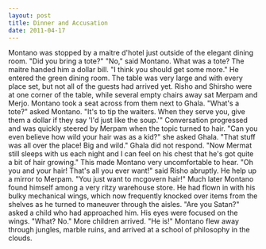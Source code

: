 ```yaml
---
layout: post
title: Dinner and Accusation
date: 2011-04-17
---
```

Montano was stopped by a maitre d'hotel just outside of the elegant dining
      room.    "Did you bring a tote?"    "No," said
      Montano. What was a tote? The maitre handed him a dollar bill.    "I think
      you should get some more."    He entered the green dining room. The table
      was very large and with every place set, but not all of the guests had arrived yet. Risho and
      Shirsho were at one corner of the table, while several empty chairs away sat Merpam and Merjo.
      Montano took a seat across from them next to Ghala.    "What's a tote?"
      asked Montano.    "It's to tip the waiters. When they serve you, give them
      a dollar if they say 'I'd just like the soup.'"    Conversation progressed
      and was quickly steered by Merpam when the topic turned to hair.    "Can
      you even believe how wild your hair was as a kid?" she asked Ghala. "That stuff was all over
      the place! Big and wild." Ghala did not respond. "Now Mermat still sleeps with us each night
      and I can feel on his chest that he's got quite a bit of hair growing." This made Montano very
      uncomfortable to hear.    "Oh you and your hair! That's all you ever
      want!" said Risho abruptly. He help up a mirror to Merpam. "You just want to mcgovern
      hair!"    Much later Montano found himself among a very ritzy warehouse
      store. He had flown in with his bulky mechanical wings, which now frequently knocked over
      items from the shelves as he turned to maneuver through the aisles.    "Are you Satan?" asked a child who had approached him. His eyes were focused on the
      wings.    "What? No."    More children arrived. "He
      is!"    Montano flew away through jungles, marble ruins, and arrived at a
      school of philosophy in the clouds.